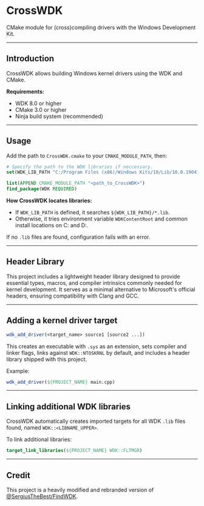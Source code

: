 # CrossWDK

CMake module for (cross)compiling drivers with the Windows Development Kit.

---

## Introduction

CrossWDK allows building Windows kernel drivers using the WDK and CMake.

**Requirements:**

* WDK 8.0 or higher
* CMake 3.0 or higher
* Ninja build system (recommended)

---

## Usage

Add the path to `CrossWDK.cmake` to your `CMAKE_MODULE_PATH`, then:

```cmake
# Specify the path to the WDK libraries if neccessary. 
set(WDK_LIB_PATH "C:/Program Files (x86)/Windows Kits/10/Lib/10.0.19041.0/km/x64")

list(APPEND CMAKE_MODULE_PATH "<path_to_CrossWDK>")
find_package(WDK REQUIRED)
```

**How CrossWDK locates libraries:**

* If `WDK_LIB_PATH` is defined, it searches `${WDK_LIB_PATH}/*.lib`.
* Otherwise, it tries environment variable `WDKContentRoot` and common install locations on C: and D:.

If no `.lib` files are found, configuration fails with an error.

---

## Header Library

This project includes a lightweight header library designed to provide essential types, macros, and compiler intrinsics commonly needed for kernel development. It serves as a minimal alternative to Microsoft's official headers, ensuring compatibility with Clang and GCC.

---

## Adding a kernel driver target

```cmake
wdk_add_driver(<target_name> source1 [source2 ...])
```

This creates an executable with `.sys` as an extension, sets compiler and linker flags, links against `WDK::NTOSKRNL` by default, and includes a header library shipped with this project.

Example:

```cmake
wdk_add_driver(${PROJECT_NAME} main.cpp)
```

---

## Linking additional WDK libraries

CrossWDK automatically creates imported targets for all WDK `.lib` files found, named `WDK::<LIBNAME_UPPER>`.

To link additional libraries:

```cmake
target_link_libraries(${PROJECT_NAME} WDK::FLTMGR)
```

---

## Credit
This project is a heavily modified and rebranded version of [@SergiusTheBest/FindWDK](https://github.com/SergiusTheBest/FindWDK).